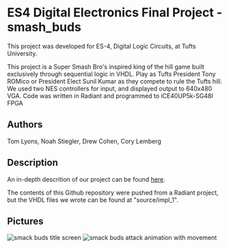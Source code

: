 # ES4 Digital Electronics Final Project - smash_buds

This project was developed for ES-4, Digital Logic Circuits, at Tufts University.

This project is a Super Smash Bro's inspired king of the hill game built exclusively through sequential logic in VHDL. Play as Tufts President Tony ROMico or President Elect Sunil Kumar as they compete to rule the Tufts hill. We used two NES controllers for input, and displayed output to 640x480 VGA. Code was written in Radiant and programmed to iCE40UP5k-SG48I FPGA

## Authors

Tom Lyons, Noah Stiegler, Drew Cohen, Cory Lemberg 

## Description

An in-depth descrition of our project can be found [here](https://docs.google.com/document/d/1pdDHCBeJ7OltyXKyffs05i9YhL3T9oUcU9JTTQVEkgM/edit?usp=sharing). 

The contents of this Github repository were pushed from a Radiant project, but the VHDL files we wrote can be found at "source/impl_1". 


## Pictures

![smack buds title screen](https://user-images.githubusercontent.com/57906707/235787551-fbf5c5ef-47bd-43d5-8a20-9ccb9e1f6d52.PNG)
![smack buds attack animation with movement](https://user-images.githubusercontent.com/57906707/235787576-75765699-efd2-4550-8ad3-f24663a7b052.png)


<!-- ### Installing

Anyone can download and play Smash Buds by:
* Opening the .rdf file in a new Radiant Project
* Flashing the 
 -->
